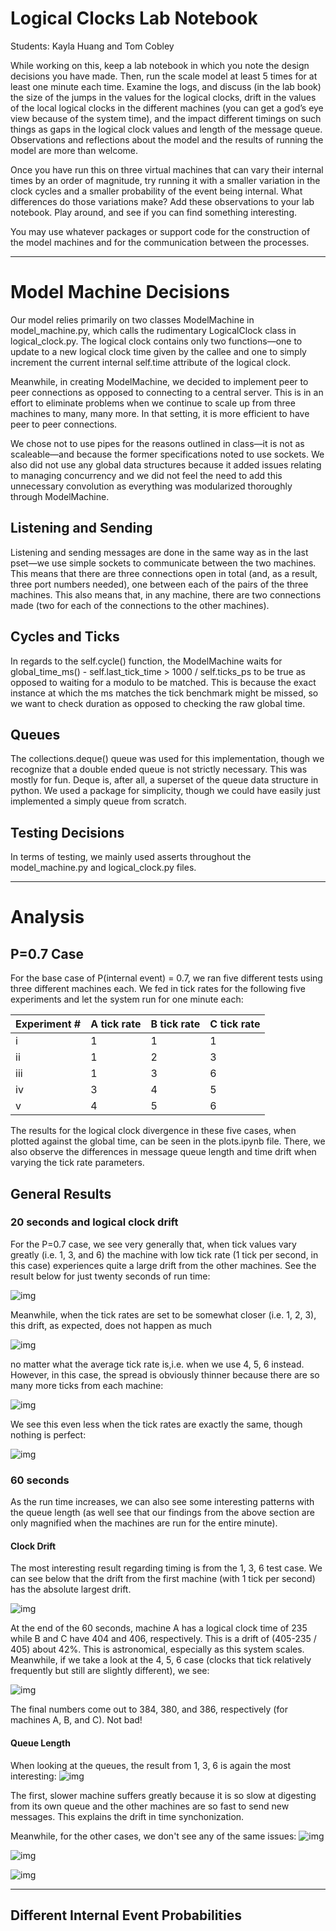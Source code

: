 # Logical Clocks Lab Notebook
Students: Kayla Huang and Tom Cobley

While working on this, keep a lab notebook in which you note the design decisions you have made. Then, run the scale model at least 5 times for at least one minute each time. Examine the logs, and discuss (in the lab book) the size of the jumps in the values for the logical clocks, drift in the values of the local logical clocks in the different machines (you can get a god’s eye view because of the system time), and the impact different timings on such things as gaps in the logical clock values and length of the message queue. Observations and reflections about the model and the results of running the model are more than welcome.

Once you have run this on three virtual machines that can vary their internal times by an order of magnitude, try running it with a smaller variation in the clock cycles and a smaller probability of the event being internal. What differences do those variations make? Add these observations to your lab notebook. Play around, and see if you can find something interesting.

You may use whatever packages or support code for the construction of the model machines and for the communication between the processes. 

---

# Model Machine Decisions
Our model relies primarily on two classes ModelMachine in model_machine.py, which calls the rudimentary LogicalClock class in logical_clock.py. The logical clock contains only two functions—one to update to a new logical clock time given by the callee and one to simply increment the current internal self.time attribute of the logical clock.

Meanwhile, in creating ModelMachine, we decided to implement peer to peer connections as opposed to connecting to a central server. This is in an effort to eliminate problems when we continue to scale up from three machines to many, many more. In that setting, it is more efficient to have peer to peer connections. 

We chose not to use pipes for the reasons outlined in class—it is not as scaleable—and because the former specifications noted to use sockets. We also did not use any global data structures because it added issues relating to managing concurrency and we did not feel the need to add this unnecessary convolution as everything was modularized thoroughly through ModelMachine. 

## Listening and Sending
Listening and sending messages are done in the same way as in the last pset—we use simple sockets to communicate between the two machines. This means that there are three connections open in total (and, as a result, three port numbers needed), one between each of the pairs of the three machines. This also means that, in any machine, there are two connections made (two for each of the connections to the other machines).

## Cycles and Ticks
In regards to the self.cycle() function, the ModelMachine waits for global_time_ms() - self.last_tick_time > 1000 / self.ticks_ps to be true as opposed to waiting for a modulo to be matched. This is because the exact instance at which the ms matches the tick benchmark might be missed, so we want to check duration as opposed to checking the raw global time. 

## Queues
The collections.deque() queue was used for this implementation, though we recognize that a double ended queue is not strictly necessary. This was mostly for fun. Deque is, after all, a superset of the queue data structure in python. We used a package for simplicity, though we could have easily just implemented a simply queue from scratch. 

## Testing Decisions
In terms of testing, we mainly used asserts throughout the model_machine.py and logical_clock.py files. 


---

# Analysis

## P=0.7 Case
For the base case of P(internal event) = 0.7, we ran five different tests using three different machines each. We fed in tick rates for the following five experiments and let the system run for one minute each:

| Experiment # | A tick rate | B tick rate | C tick rate |
| --- | --- | --- | --- |
| i | 1 | 1 | 1 |
| ii | 1 | 2 | 3 |
| iii | 1 | 3 | 6 |
| iv | 3 | 4 | 5 |
| v | 4 | 5 | 6 |

The results for the logical clock divergence in these five cases, when plotted against the global time, can be seen in the plots.ipynb file. There, we also observe the differences in message queue length and time drift when varying the tick rate parameters. 

## General Results

### 20 seconds and logical clock drift
For the P=0.7 case, we see very generally that, when tick values vary greatly (i.e. 1, 3, and 6) the machine with low tick rate (1 tick per second, in this case) experiences quite a large drift from the other machines. See the result below for just twenty seconds of run time:

![img](./run-ticks-1-3-6--p-0.7/logical_clock_plot_20.png)

Meanwhile, when the tick rates are set to be somewhat closer (i.e. 1, 2, 3), this drift, as expected, does not happen as much

![img](./run-ticks-1-2-3--p-0.7/logical_clock_plot_20.png)

no matter what the average tick rate is,i.e. when we use 4, 5, 6 instead. However, in this case, the spread is obviously thinner because there are so many more ticks from each machine:

![img](./run-ticks-4-5-6--p-0.7/logical_clock_plot_20.png)

We see this even less when the tick rates are exactly the same, though nothing is perfect:

![img](./run-ticks-1-1-1--p-0.7/logical_clock_plot_20.png)

### 60 seconds
As the run time increases, we can also see some interesting patterns with the queue length (as well see that our findings from the above section are only magnified when the machines are run for the entire minute).

#### Clock Drift
The most interesting result regarding timing is from the 1, 3, 6 test case. We can see below that the drift from the first machine (with 1 tick per second) has the absolute largest drift. 

![img](./run-ticks-1-3-6--p-0.7/logical_clock_plot_60.png)

At the end of the 60 seconds, machine A has a logical clock time of 235 while B and C have 404 and 406, respectively. This is a drift of (405-235 / 405) about 42%. This is astronomical, especially as this system scales. Meanwhile, if we take a look at the 4, 5, 6 case (clocks that tick relatively frequently but still are slightly different), we see:

![img](./run-ticks-4-5-6--p-0.7/logical_clock_plot_60.png)

The final numbers come out to 384, 380, and 386, respectively (for machines A, B, and C). Not bad!

#### Queue Length
When looking at the queues, the result from 1, 3, 6 is again the most interesting:
![img](./run-ticks-1-3-6--p-0.7/q_plot_20.png)

The first, slower machine suffers greatly because it is so slow at digesting from its own queue and the other machines are so fast to send new messages. This explains the drift in time synchonization. 

Meanwhile, for the other cases, we don't see any of the same issues:
![img](./run-ticks-1-1-1--p-0.7/q_plot_20.png)

![img](./run-ticks-4-5-6--p-0.7/q_plot_20.png)

![img](./run-ticks-1-2-3--p-0.7/q_plot_20.png)

---

## Different Internal Event Probabilities
